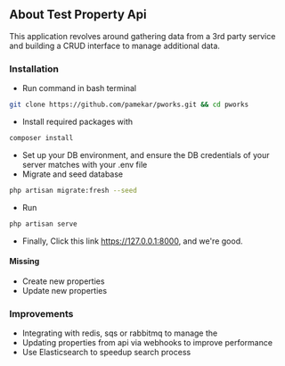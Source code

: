 ## About Test Property Api

This application revolves around gathering data from a 3rd party service and building a CRUD interface to manage additional data.


### Installation
- Run command in bash terminal 
```bash
git clone https://github.com/pamekar/pworks.git && cd pworks
```
- Install required packages with
```bash
composer install
```
- Set up your DB environment, and ensure the DB credentials of your server matches with your .env file 
- Migrate and seed database
```bash
php artisan migrate:fresh --seed
```
- Run
```bash
php artisan serve
```
- Finally, Click this link https://127.0.0.1:8000, and we're good.

             
#### Missing
- Create new properties
- Update new properties

### Improvements
- Integrating with redis, sqs or rabbitmq to manage the 
- Updating properties from api via webhooks to improve performance
- Use Elasticsearch to speedup search process



